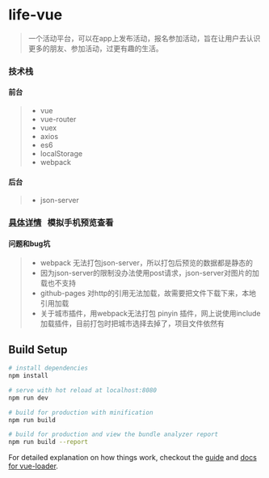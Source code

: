 # life-vue

> 一个活动平台，可以在app上发布活动，报名参加活动，旨在让用户去认识更多的朋友、参加活动，过更有趣的生活。

### 技术栈

#### 前台
> * vue
> * vue-router
> * vuex
> * axios
> * es6
> * localStorage
> * webpack

#### 后台
> * json-server

### [具体详情](https://carrie999.github.io/life-vue/disty/)   模拟手机预览查看


#### 问题和bug坑
> * webpack 无法打包json-server，所以打包后预览的数据都是静态的
> * 因为json-server的限制没办法使用post请求，json-server对图片的加载也不支持
> * github-pages 对http的引用无法加载，故需要把文件下载下来，本地引用加载
> * 关于城市插件，用webpack无法打包 pinyin 插件，网上说使用include加载插件，目前打包时把城市选择去掉了，项目文件依然有




## Build Setup

``` bash
# install dependencies
npm install

# serve with hot reload at localhost:8080
npm run dev

# build for production with minification
npm run build

# build for production and view the bundle analyzer report
npm run build --report
```

For detailed explanation on how things work, checkout the [guide](http://vuejs-templates.github.io/webpack/) and [docs for vue-loader](http://vuejs.github.io/vue-loader).
